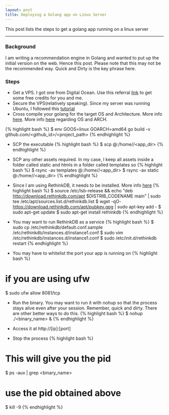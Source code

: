 ```yaml
---
layout: post
title: Deploying a Golang app on Linux Server
---
```


This post lists the steps to get a golang app running on a linux server

-----

### Background

I am writing a recommendation engine in Golang and wanted to put up the initial version on the web. Hence this post. Please note that this may not be the recommended way. Quick and Dirty is the key phrase here.

### Steps

* Get a VPS. I got one from Digital Ocean. Use this referral <a href="https://m.do.co/c/0e9b19aad9a9">link</a> to get some free credits for you and me.
* Secure the VPS(relatively speaking). Since my server was running Ubuntu, I followed this <a href="https://www.digitalocean.com/community/tutorials/initial-server-setup-with-ubuntu-14-04">tutorial</a>
* Cross compile your golang for the target OS and Architecture. More info <a href="http://dave.cheney.net/2015/08/22/cross-compilation-with-go-1-5">here</a>. More info <a href="https://golang.org/doc/install/source#environment">here</a> regarding OS and ARCH.

{% highlight bash %}
$ env GOOS=linux GOARCH=amd64 go build -v github.com/<github_id>/<project_path>
{% endhighlight %}

* SCP the executable
{% highlight bash %}
$ scp <executable> <username>@<ip>:/home/<username>/<app_dir>
{% endhighlight %}
* SCP any other assets required. In my case, I keep all assets inside a folder called static and htmls in a folder called templates so
{% highlight bash %}
$ rsync -av templates <username>@<ip>:/home/<username>/<app_dir>
$ rsync -av static <username>@<ip>:/home/<username>/<app_dir>
{% endhighlight %}

* Since I am using RethinkDB, it needs to be installed. More info <a name="rethinkdb" href="https://www.rethinkdb.com/docs/install/ubuntu/">here</a>
{% highlight bash %}
$ source /etc/lsb-release && echo "deb http://download.rethinkdb.com/apt $DISTRIB_CODENAME main" | sudo tee /etc/apt/sources.list.d/rethinkdb.list
$ wget -qO- https://download.rethinkdb.com/apt/pubkey.gpg | sudo apt-key add -
$ sudo apt-get update
$ sudo apt-get install rethinkdb
{% endhighlight %}

* You may want to run RethinkDB as a service
{% highlight bash %}
$ sudo cp /etc/rethinkdb/default.conf.sample /etc/rethinkdb/instances.d/instance1.conf
$ sudo vim /etc/rethinkdb/instances.d/instance1.conf
$ sudo /etc/init.d/rethinkdb restart
{% endhighlight %}

* You may have to whitelist the port your app is running on
{% highlight bash %}
# if you are using ufw
$ sudo ufw allow 8081/tcp

* Run the binary. You may want to run it with nohup so that the process stays alive even after your session. Remember, quick and dirty. There are other better ways to do this.
{% highlight bash %}
$ nohup ./<binary_name> &
{% endhighlight %}

* Access it at http://[ip]:[port] 

* Stop the process
{% highlight bash %}
# This will give you the pid
$ ps -aux | grep <binary_name>
# use the pid obtained above
$ kill -9 <pid>
{% endhighlight %}


